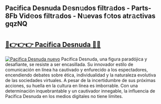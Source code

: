 ## Pacifica Desnuda D𝚎sn𝚞dos filtr𝚊dos - Parts-8Fb Vid𝚎os filtr𝚊dos - N𝚞evas f𝚘tos atr𝚊ctivas gqzNQ

# <h2><a href="http://mb87o4z.tromn.icu/?c=Pacifica+Desnuda">🔗👉👉👉 Pacifica Desnuda 🔗🔗</a></h2>

[![Pacifica Desnuda nuevo](https://i.imgur.com/pEAQMta.gif)](http://mb87o4z.tromn.icu/?c=Pacifica+Desnuda)
Pacifica Desnuda, una figura paradójica y desafiante, se resiste a ser encasillada. Su innovador estilo de comunicación en línea ha cautivado y enfurecido a los espectadores, encendiendo debates sobre ética, individualidad y la naturaleza evolutiva de las sociedades virtuales. A pesar de la incertidumbre de sus próximas acciones, su huella en la cultura en línea es imborrable. Con una determinación inquebrantable y un cautivador innegable, la influencia de Pacifica Desnuda en los medios digitales no tiene límites.
